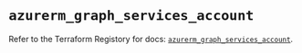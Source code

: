 # `azurerm_graph_services_account`

Refer to the Terraform Registory for docs: [`azurerm_graph_services_account`](https://registry.terraform.io/providers/hashicorp/azurerm/3.74.0/docs/resources/graph_services_account).
